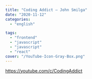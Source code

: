 ```yaml
---
title: "Coding Addict – John Smilga"
date: "2020-11-12"
categories:
  - "english"

tags:
  - "frontend"
  - "javascript"
  - "javascript"
  - "react"
cover: "/YouTube-Icon-Gray-Box.png"
---
```


https://youtube.com/c/CodingAddict
